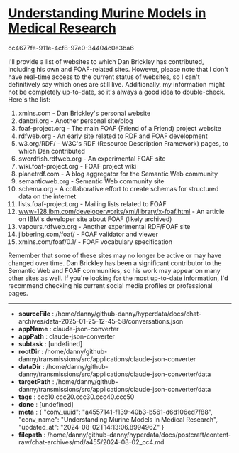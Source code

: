 # [Understanding Murine Models in Medical Research](https://claude.ai/chat/a4557141-f139-40b3-b561-d6d106ed7f88)

cc4677fe-911e-4cf8-97e0-34404c0e3ba6

 I'll provide a list of websites to which Dan Brickley has contributed, including his own and FOAF-related sites. However, please note that I don't have real-time access to the current status of websites, so I can't definitively say which ones are still live. Additionally, my information might not be completely up-to-date, so it's always a good idea to double-check. Here's the list:

1. xmlns.com - Dan Brickley's personal website
2. danbri.org - Another personal site/blog
3. foaf-project.org - The main FOAF (Friend of a Friend) project website
4. rdfweb.org - An early site related to RDF and FOAF development
5. w3.org/RDF/ - W3C's RDF (Resource Description Framework) pages, to which Dan contributed
6. swordfish.rdfweb.org - An experimental FOAF site
7. wiki.foaf-project.org - FOAF project wiki
8. planetrdf.com - A blog aggregator for the Semantic Web community
9. semanticweb.org - Semantic Web community site
10. schema.org - A collaborative effort to create schemas for structured data on the internet
11. lists.foaf-project.org - Mailing lists related to FOAF
12. www-128.ibm.com/developerworks/xml/library/x-foaf.html - An article on IBM's developer site about FOAF (likely archived)
13. vapours.rdfweb.org - Another experimental RDF/FOAF site
14. jibbering.com/foaf/ - FOAF validator and viewer
15. xmlns.com/foaf/0.1/ - FOAF vocabulary specification

Remember that some of these sites may no longer be active or may have changed over time. Dan Brickley has been a significant contributor to the Semantic Web and FOAF communities, so his work may appear on many other sites as well. If you're looking for the most up-to-date information, I'd recommend checking his current social media profiles or professional pages.

---

* **sourceFile** : /home/danny/github-danny/hyperdata/docs/chat-archives/data-2025-01-25-12-45-58/conversations.json
* **appName** : claude-json-converter
* **appPath** : claude-json-converter
* **subtask** : [undefined]
* **rootDir** : /home/danny/github-danny/transmissions/src/applications/claude-json-converter
* **dataDir** : /home/danny/github-danny/transmissions/src/applications/claude-json-converter/data
* **targetPath** : /home/danny/github-danny/transmissions/src/applications/claude-json-converter/data
* **tags** : ccc10.ccc20.ccc30.ccc40.ccc50
* **done** : [undefined]
* **meta** : {
  "conv_uuid": "a4557141-f139-40b3-b561-d6d106ed7f88",
  "conv_name": "Understanding Murine Models in Medical Research",
  "updated_at": "2024-08-02T14:13:06.899496Z"
}
* **filepath** : /home/danny/github-danny/hyperdata/docs/postcraft/content-raw/chat-archives/md/a455/2024-08-02_cc4.md